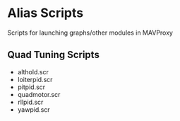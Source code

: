 # Alias Scripts
Scripts for launching graphs/other modules in MAVProxy

## Quad Tuning Scripts
* althold.scr
* loiterpid.scr
* pitpid.scr
* quadmotor.scr
* rllpid.scr
* yawpid.scr